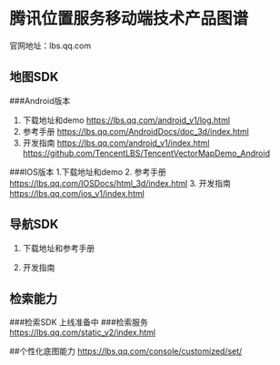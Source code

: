 # 腾讯位置服务移动端技术产品图谱
官网地址：lbs.qq.com
## 地图SDK
###Android版本
1. 下载地址和demo
https://lbs.qq.com/android_v1/log.html
2. 参考手册
https://lbs.qq.com/AndroidDocs/doc_3d/index.html
3. 开发指南
https://lbs.qq.com/android_v1/index.html
https://github.com/TencentLBS/TencentVectorMapDemo_Android

###IOS版本
1.下载地址和demo
2. 参考手册
https://lbs.qq.com/IOSDocs/html_3d/index.html
3. 开发指南
https://lbs.qq.com/ios_v1/index.html
## 导航SDK
1. 下载地址和参考手册

2. 开发指南


## 检索能力
###检索SDK
上线准备中
###检索服务
https://lbs.qq.com/static_v2/index.html

##个性化底图能力
https://lbs.qq.com/console/customized/set/




